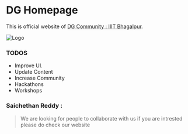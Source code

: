 # DG Homepage

This is official website of [DG Community : IIIT Bhagalpur](https://dg-iiitbh.github.io).

![Logo](https://github.com/DG-IIITBH/DG-IIITBH.github.io/blob/master/img/logo.svg)

### TODOS

* Improve UI.
* Update Content
* Increase Community
* Hackathons
* Workshops























### Saichethan Reddy :
> We are looking for people to collaborate with us if you are intrested please do check our website 

